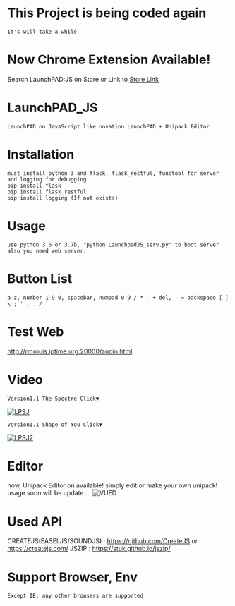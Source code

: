 # This Project is being coded again
	It's will take a while

# Now Chrome Extension Available!
Search LaunchPAD:JS on Store or Link to [Store Link](https://chrome.google.com/webstore/detail/launchpad-for-chrome/ihdlemjmbepnbcegdepdeiggpcgdknjm?hl=ko)

# LaunchPAD_JS
	LaunchPAD on JavaScript like novation LaunchPAD + Unipack Editor

# Installation
	must install python 3 and flask, flask_restful, functool for server and logging for debugging
	pip install flask
	pip install flask_restful
	pip install logging (If not exists)

# Usage
	use python 3.6 or 3.7b, "python LaunchpadJS_serv.py" to boot server
	also you need web server.
  
# Button List
	a-z, number 1-9 0, spacebar, numpad 0-9 / * - + del, - = backspace [ ] \ ; ' , . / `

# Test Web
http://rmrouis.iptime.org:20000/audio.html

# Video
	Version1.1 The Spectre Click▼
[![LPSJ](https://github.com/rouismia/LaunchPAD_JS/blob/V_1.1/img/V1.1/The%20Spectre.gif?raw=true)](https://youtu.be/d9dTKQ1jc1Y "LPSJ")
	
	Version1.1 Shape of You Click▼
[![LPSJ2](https://github.com/rouismia/LaunchPAD_JS/blob/V_1.1/img/V1.1/Shape%20of%20You.gif?raw=true)](https://www.youtube.com/watch?v=2ftGpc4Q06s&feature=youtu.be "LPSJ2")

# Editor
now, Unipack Editor on available!
simply edit or make your own unipack!
usage soon will be update....
![VUED](https://github.com/rouismia/LaunchPAD_JS/blob/V_1.2/img/V1.1/editor.PNG?raw=true)

# Used API
CREATEJS(EASELJS/SOUNDJS) : https://github.com/CreateJS or https://createjs.com/
JSZIP : https://stuk.github.io/jszip/
	
# Support Browser, Env
	Except IE, any other browsers are supported
